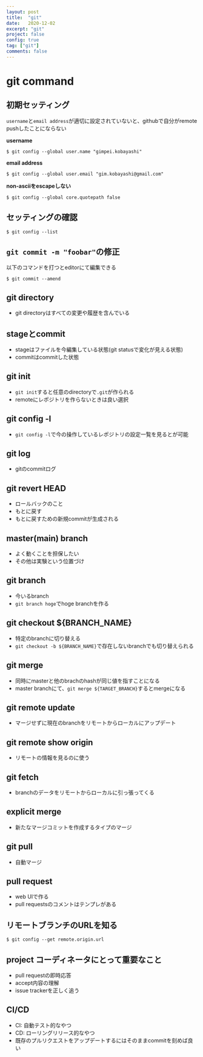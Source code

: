 ```yaml
---
layout: post
title:  "git"
date:   2020-12-02
excerpt: "git"
project: false
config: true
tag: ["git"]
comments: false
---
```


# git command


## 初期セッティング

`username`と`email address`が適切に設定されていないと、githubで自分がremote pushしたことにならない  

**username**
```console
$ git config --global user.name "gimpei.kobayashi"
```

**email address**
```console
$ git config --global user.email "gim.kobayashi@gmail.com"
```

**non-asciiをescapeしない**  
```console
$ git config --global core.quotepath false
```

## セッティングの確認

```console
$ git config --list
```

## `git commit -m "foobar"`の修正

以下のコマンドを打つとeditorにて編集できる
```console
$ git commit --amend
```

## git directory
 - git directoryはすべての変更や履歴を含んでいる

## stageとcommit
 - stageはファイルを今編集している状態(git statusで変化が見える状態)
 - commitはcommitした状態

## git init
 - `git init`すると任意のdirectoryで`.git`が作られる
 - remoteにレポジトリを作らないときは良い選択

## git config -l
 - `git config -l`で今の操作しているレポジトリの設定一覧を見るとが可能

## git log
 - gitのcommitログ

## git revert HEAD
 - ロールバックのこと
 - もとに戻す
 - もとに戻すための新規commitが生成される

## master(main) branch
 - よく動くことを担保したい
 - その他は実験という位置づけ

## git branch
 - 今いるbranch
 - `git branch hoge`でhoge branchを作る

## git checkout ${BRANCH_NAME}
 - 特定のbranchに切り替える
 - `git checkout -b ${BRANCH_NAME}`で存在しないbranchでも切り替えられる

## git merge
 - 同時にmasterと他のbrachのhashが同じ値を指すことになる
 - master branchにて、`git merge ${TARGET_BRANCH}`するとmergeになる

## git remote update
 - マージせずに現在のbranchをリモートからローカルにアップデート

## git remote show origin
 - リモートの情報を見るのに使う

## git fetch
 - branchのデータをリモートからローカルに引っ張ってくる

## explicit merge
 - 新たなマージコミットを作成するタイプのマージ

## git pull
 - 自動マージ

## pull request
 - web UIで作る
 - pull requestsのコメントはテンプレがある

## リモートブランチのURLを知る
```console
$ git config --get remote.origin.url
```

## project コーディネータにとって重要なこと
 - pull requestの即時応答
 - accept内容の理解
 - issue trackerを正しく追う

## CI/CD
 - CI: 自動テスト的なやつ
 - CD: ローリングリリース的なやつ
 - 既存のプルリクエストをアップデートするにはそのままcommitを刻めば良い
